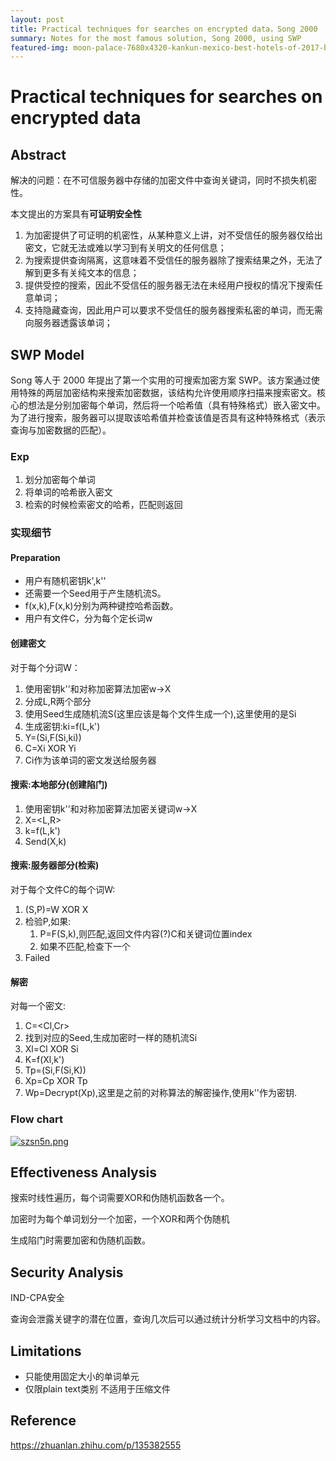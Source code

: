```yaml
---
layout: post
title: Practical techniques for searches on encrypted data，Song 2000
summary: Notes for the most famous solution, Song 2000, using SWP
featured-img: moon-palace-7680x4320-kankun-mexico-best-hotels-of-2017-best-beaches-3177
---
```

# Practical techniques for searches on encrypted data

## Abstract

解决的问题：在不可信服务器中存储的加密文件中查询关键词，同时不损失机密性。

本文提出的方案具有**可证明安全性**

1. 为加密提供了可证明的机密性，从某种意义上讲，对不受信任的服务器仅给出密文，它就无法或难以学习到有关明文的任何信息；
2. 为搜索提供查询隔离，这意味着不受信任的服务器除了搜索结果之外，无法了解到更多有关纯文本的信息；
3. 提供受控的搜索，因此不受信任的服务器无法在未经用户授权的情况下搜索任意单词；
4. 支持隐藏查询，因此用户可以要求不受信任的服务器搜索私密的单词，而无需向服务器透露该单词；

## SWP Model


Song 等人于 2000 年提出了第一个实用的可搜索加密方案 SWP。该方案通过使用特殊的两层加密结构来搜索加密数据，该结构允许使用顺序扫描来搜索密文。核心的想法是分别加密每个单词，然后将一个哈希值（具有特殊格式）嵌入密文中。为了进行搜索，服务器可以提取该哈希值并检查该值是否具有这种特殊格式（表示查询与加密数据的匹配）。

### Exp

1. 划分加密每个单词
2. 将单词的哈希嵌入密文
3. 检索的时候检索密文的哈希，匹配则返回

### 实现细节
#### Preparation
- 用户有随机密钥k',k''
- 还需要一个Seed用于产生随机流S。
- f(x,k),F(x,k)分别为两种键控哈希函数。
- 用户有文件C，分为每个定长词w

#### 创建密文
对于每个分词W：
1. 使用密钥k''和对称加密算法加密w->X
2. 分成L,R两个部分
3. 使用Seed生成随机流S(这里应该是每个文件生成一个),这里使用的是Si
4. 生成密钥:ki=f(L,k')
5. Y=(Si,F(Si,ki))
6. C=Xi XOR Yi
7. Ci作为该单词的密文发送给服务器
#### 搜索:本地部分(创建陷门)
1. 使用密钥k''和对称加密算法加密关键词w->X
2. X=<L,R>
3. k=f(L,k')
4. Send(X,k)
#### 搜索:服务器部分(检索)
对于每个文件C的每个词W:
1. (S,P)=W XOR X
2. 检验P,如果:
    1. P=F(S,k),则匹配,返回文件内容(?)C和关键词位置index
    2. 如果不匹配,检查下一个
3. Failed
#### 解密
对每一个密文:
1. C=<Cl,Cr>
2. 找到对应的Seed,生成加密时一样的随机流Si
3. Xl=Cl XOR Si
4. K=f(Xl,k')
4. Tp=(Si,F(Si,K))
5. Xp=Cp XOR Tp
6. Wp=Decrypt(Xp),这里是之前的对称算法的解密操作,使用k''作为密钥.

### Flow chart
[![szsn5n.png](https://s3.ax1x.com/2021/01/27/szsn5n.png)](https://imgchr.com/i/szsn5n)
## Effectiveness Analysis

搜索时线性遍历，每个词需要XOR和伪随机函数各一个。

加密时为每个单词划分一个加密，一个XOR和两个伪随机

生成陷门时需要加密和伪随机函数。

## Security Analysis

IND-CPA安全

查询会泄露关键字的潜在位置，查询几次后可以通过统计分析学习文档中的内容。

## Limitations

- 只能使用固定大小的单词单元
- 仅限plain text类别 不适用于压缩文件

## Reference

https://zhuanlan.zhihu.com/p/135382555